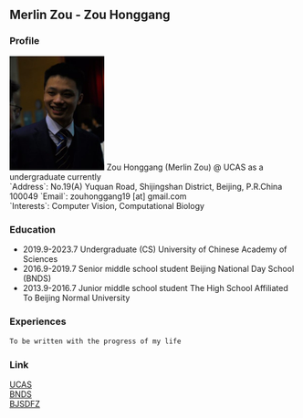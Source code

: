 ## Merlin Zou - Zou Honggang

### Profile
<img src="https://github.com/Merlin-UCAS/Merlin-UCAS.github.io/blob/main/images/%E6%88%90%E4%BA%BA%E7%A4%BC%E5%8D%95%E4%BA%BA%E7%85%A7.jpg" width="33%">
Zou Honggang (Merlin Zou) @ UCAS as a undergraduate currently <br>
`Address`: No.19(A) Yuquan Road, Shijingshan District, Beijing, P.R.China 100049
`Email`: zouhonggang19 [at] gmail.com <br>
`Interests`: Computer Vision, Computational Biology

### Education
- 2019.9-2023.7 Undergraduate (CS) University of Chinese Academy of Sciences
- 2016.9-2019.7 Senior middle school student Beijing National Day School (BNDS)
- 2013.9-2016.7 Junior middle school student The High School Affiliated To Beijing Normal University

### Experiences
```markdown
To be written with the progress of my life
```

### Link
[UCAS](https://www.ucas.ac.cn/) <br>
[BNDS](http://www.bnds.cn/) <br>
[BJSDFZ](https://www.bjsdfz.com/)
